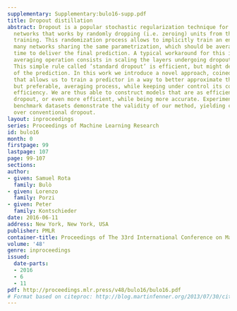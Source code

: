 ```yaml
---
supplementary: Supplementary:bulo16-supp.pdf
title: Dropout distillation
abstract: Dropout is a popular stochastic regularization technique for deep neural
  networks that works by randomly dropping (i.e. zeroing) units from the network during
  training. This randomization process allows to implicitly train an ensemble of exponentially
  many networks sharing the same parametrization, which should be averaged at test
  time to deliver the final prediction. A typical workaround for this intractable
  averaging operation consists in scaling the layers undergoing dropout randomization.
  This simple rule called ’standard dropout’ is efficient, but might degrade the accuracy
  of the prediction. In this work we introduce a novel approach, coined ’dropout distillation’,
  that allows us to train a predictor in a way to better approximate the intractable,
  but preferable, averaging process, while keeping under control its computational
  efficiency. We are thus able to construct models that are as efficient as standard
  dropout, or even more efficient, while being more accurate. Experiments on standard
  benchmark datasets demonstrate the validity of our method, yielding consistent improvements
  over conventional dropout.
layout: inproceedings
series: Proceedings of Machine Learning Research
id: bulo16
month: 0
firstpage: 99
lastpage: 107
page: 99-107
sections: 
author:
- given: Samuel Rota
  family: Bulò
- given: Lorenzo
  family: Porzi
- given: Peter
  family: Kontschieder
date: 2016-06-11
address: New York, New York, USA
publisher: PMLR
container-title: Proceedings of The 33rd International Conference on Machine Learning
volume: '48'
genre: inproceedings
issued:
  date-parts:
  - 2016
  - 6
  - 11
pdf: http://proceedings.mlr.press/v48/bulo16/bulo16.pdf
# Format based on citeproc: http://blog.martinfenner.org/2013/07/30/citeproc-yaml-for-bibliographies/
---
```

